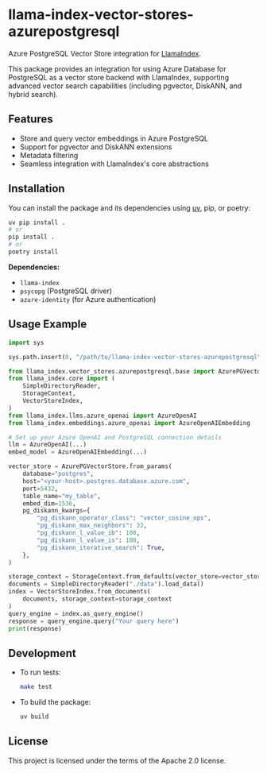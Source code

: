# llama-index-vector-stores-azurepostgresql

Azure PostgreSQL Vector Store integration for [LlamaIndex](https://github.com/run-llama/llama_index).

This package provides an integration for using Azure Database for PostgreSQL as a vector store backend with LlamaIndex, supporting advanced vector search capabilities (including pgvector, DiskANN, and hybrid search).

## Features

- Store and query vector embeddings in Azure PostgreSQL
- Support for pgvector and DiskANN extensions
- Metadata filtering
- Seamless integration with LlamaIndex's core abstractions

## Installation

You can install the package and its dependencies using [uv](https://github.com/astral-sh/uv), pip, or poetry:

```bash
uv pip install .
# or
pip install .
# or
poetry install
```

**Dependencies:**

- `llama-index`
- `psycopg` (PostgreSQL driver)
- `azure-identity` (for Azure authentication)

## Usage Example

```python
import sys

sys.path.insert(0, "/path/to/llama-index-vector-stores-azurepostgresql")

from llama_index.vector_stores.azurepostgresql.base import AzurePGVectorStore
from llama_index.core import (
    SimpleDirectoryReader,
    StorageContext,
    VectorStoreIndex,
)
from llama_index.llms.azure_openai import AzureOpenAI
from llama_index.embeddings.azure_openai import AzureOpenAIEmbedding

# Set up your Azure OpenAI and PostgreSQL connection details
llm = AzureOpenAI(...)
embed_model = AzureOpenAIEmbedding(...)

vector_store = AzurePGVectorStore.from_params(
    database="postgres",
    host="<your-host>.postgres.database.azure.com",
    port=5432,
    table_name="my_table",
    embed_dim=1536,
    pg_diskann_kwargs={
        "pg_diskann_operator_class": "vector_cosine_ops",
        "pg_diskann_max_neighbors": 32,
        "pg_diskann_l_value_ib": 100,
        "pg_diskann_l_value_is": 100,
        "pg_diskann_iterative_search": True,
    },
)

storage_context = StorageContext.from_defaults(vector_store=vector_store)
documents = SimpleDirectoryReader("./data").load_data()
index = VectorStoreIndex.from_documents(
    documents, storage_context=storage_context
)
query_engine = index.as_query_engine()
response = query_engine.query("Your query here")
print(response)
```

## Development

- To run tests:
  ```bash
  make test
  ```
- To build the package:
  ```bash
  uv build
  ```

## License

This project is licensed under the terms of the Apache 2.0 license.
